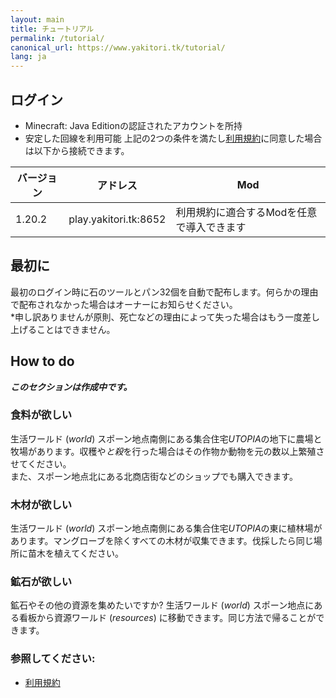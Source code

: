 ```yaml
---
layout: main
title: チュートリアル
permalink: /tutorial/
canonical_url: https://www.yakitori.tk/tutorial/
lang: ja
---
```


## ログイン
- Minecraft: Java Editionの認証されたアカウントを所持
- 安定した回線を利用可能
上記の2つの条件を満たし[利用規約](/terms)に同意した場合は以下から接続できます。  

| バージョン | アドレス | Mod |
| --- | --- | --- |
| 1.20.2 | play.yakitori.tk:8652 | 利用規約に適合するModを任意で導入できます |

## 最初に
最初のログイン時に石のツールとパン32個を自動で配布します。何らかの理由で配布されなかった場合はオーナーにお知らせください。  
*申し訳ありませんが原則、死亡などの理由によって失った場合はもう一度差し上げることはできません。

## How to do
***このセクションは作成中です。***

### 食料が欲しい
生活ワールド (*world*) スポーン地点南側にある集合住宅*UTOPIA*の地下に農場と牧場があります。収穫や*と殺*を行った場合はその作物か動物を元の数以上繁殖させてください。  
また、スポーン地点北にある北商店街などのショップでも購入できます。

### 木材が欲しい
生活ワールド (*world*) スポーン地点南側にある集合住宅*UTOPIA*の東に植林場があります。マングローブを除くすべての木材が収集できます。伐採したら同じ場所に苗木を植えてください。

### 鉱石が欲しい
鉱石やその他の資源を集めたいですか? 生活ワールド (*world*) スポーン地点にある看板から資源ワールド (*resources*) に移動できます。同じ方法で帰ることができます。

### 参照してください:
- [利用規約](/terms)